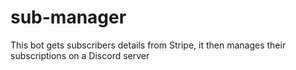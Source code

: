 # sub-manager

This bot gets subscribers details from Stripe, it then manages their subscriptions on a Discord server